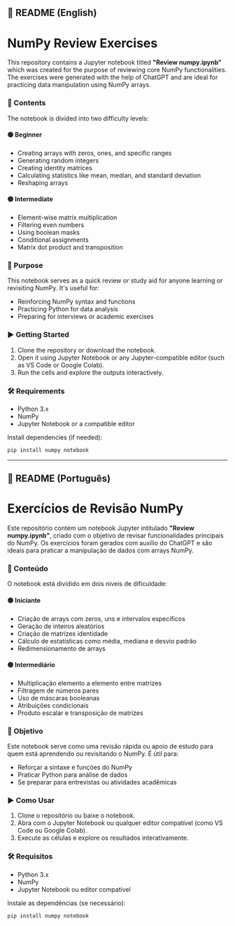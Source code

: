 ## 📘 README (English)

# NumPy Review Exercises

This repository contains a Jupyter notebook titled **"Review numpy.ipynb"** which was created for the purpose of reviewing core NumPy functionalities. The exercises were generated with the help of ChatGPT and are ideal for practicing data manipulation using NumPy arrays.

### 📌 Contents

The notebook is divided into two difficulty levels:

#### 🟢 Beginner

* Creating arrays with zeros, ones, and specific ranges
* Generating random integers
* Creating identity matrices
* Calculating statistics like mean, median, and standard deviation
* Reshaping arrays

#### 🟡 Intermediate

* Element-wise matrix multiplication
* Filtering even numbers
* Using boolean masks
* Conditional assignments
* Matrix dot product and transposition

### 🧠 Purpose

This notebook serves as a quick review or study aid for anyone learning or revisiting NumPy. It's useful for:

* Reinforcing NumPy syntax and functions
* Practicing Python for data analysis
* Preparing for interviews or academic exercises

### ▶️ Getting Started

1. Clone the repository or download the notebook.
2. Open it using Jupyter Notebook or any Jupyter-compatible editor (such as VS Code or Google Colab).
3. Run the cells and explore the outputs interactively.

### 🛠 Requirements

* Python 3.x
* NumPy
* Jupyter Notebook or a compatible editor

Install dependencies (if needed):

```bash
pip install numpy notebook
```

---

## 📘 README (Português)

# Exercícios de Revisão NumPy

Este repositório contém um notebook Jupyter intitulado **"Review numpy.ipynb"**, criado com o objetivo de revisar funcionalidades principais do NumPy. Os exercícios foram gerados com auxílio do ChatGPT e são ideais para praticar a manipulação de dados com arrays NumPy.

### 📌 Conteúdo

O notebook está dividido em dois níveis de dificuldade:

#### 🟢 Iniciante

* Criação de arrays com zeros, uns e intervalos específicos
* Geração de inteiros aleatórios
* Criação de matrizes identidade
* Cálculo de estatísticas como média, mediana e desvio padrão
* Redimensionamento de arrays

#### 🟡 Intermediário

* Multiplicação elemento a elemento entre matrizes
* Filtragem de números pares
* Uso de máscaras booleanas
* Atribuições condicionais
* Produto escalar e transposição de matrizes

### 🧠 Objetivo

Este notebook serve como uma revisão rápida ou apoio de estudo para quem está aprendendo ou revisitando o NumPy. É útil para:

* Reforçar a sintaxe e funções do NumPy
* Praticar Python para análise de dados
* Se preparar para entrevistas ou atividades acadêmicas

### ▶️ Como Usar

1. Clone o repositório ou baixe o notebook.
2. Abra com o Jupyter Notebook ou qualquer editor compatível (como VS Code ou Google Colab).
3. Execute as células e explore os resultados interativamente.

### 🛠 Requisitos

* Python 3.x
* NumPy
* Jupyter Notebook ou editor compatível

Instale as dependências (se necessário):

```bash
pip install numpy notebook
```

